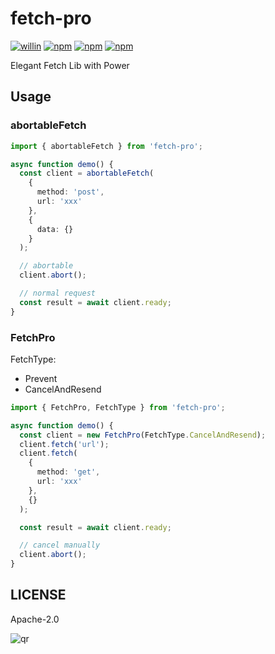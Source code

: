 # fetch-pro

[![willin](https://img.shields.io/github/followers/willin.svg?label=Followers)](https://github.com/willin) [![npm](https://img.shields.io/npm/v/fetch-pro.svg?style=plastic)](https://npmjs.org/package/fetch-pro) [![npm](https://img.shields.io/npm/dm/fetch-pro.svg?style=plastic)](https://npmjs.org/package/fetch-pro) [![npm](https://img.shields.io/npm/dt/fetch-pro.svg?style=plastic)](https://npmjs.org/package/fetch-pro)

Elegant Fetch Lib with Power

## Usage

### abortableFetch

```ts
import { abortableFetch } from 'fetch-pro';

async function demo() {
  const client = abortableFetch(
    {
      method: 'post',
      url: 'xxx'
    },
    {
      data: {}
    }
  );

  // abortable
  client.abort();

  // normal request
  const result = await client.ready;
}
```

### FetchPro

FetchType:

- Prevent
- CancelAndResend

```ts
import { FetchPro, FetchType } from 'fetch-pro';

async function demo() {
  const client = new FetchPro(FetchType.CancelAndResend);
  client.fetch('url');
  client.fetch(
    {
      method: 'get',
      url: 'xxx'
    },
    {}
  );

  const result = await client.ready;

  // cancel manually
  client.abort();
}
```

## LICENSE

Apache-2.0

![qr](https://user-images.githubusercontent.com/1890238/89126156-0f3eeb80-d516-11ea-9046-5a3a5d59b86b.png)
